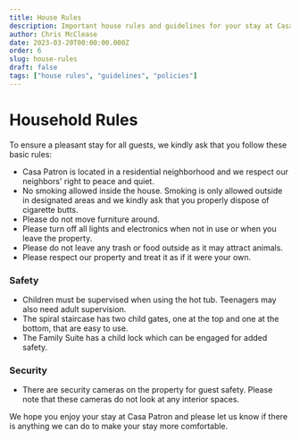 ```yaml
---
title: House Rules
description: Important house rules and guidelines for your stay at Casa Patron to ensure everyone has a wonderful experience
author: Chris McClease
date: 2023-03-20T00:00:00.000Z
order: 6
slug: house-rules
draft: false
tags: ["house rules", "guidelines", "policies"]
---
```


# Household Rules

To ensure a pleasant stay for all guests, we kindly ask that you follow these basic rules:

- Casa Patron is located in a residential neighborhood and we respect our neighbors' right to peace and quiet.
- No smoking allowed inside the house. Smoking is only allowed outside in designated areas and we kindly ask that you properly dispose of cigarette butts.
- Please do not move furniture around.
- Please turn off all lights and electronics when not in use or when you leave the property.
- Please do not leave any trash or food outside as it may attract animals.
- Please respect our property and treat it as if it were your own.

### Safety

- Children must be supervised when using the hot tub. Teenagers may also need adult supervision.
- The spiral staircase has two child gates, one at the top and one at the bottom, that are easy to use.
- The Family Suite has a child lock which can be engaged for added safety.

### Security

- There are security cameras on the property for guest safety. Please note that these cameras do not look at any interior spaces.

We hope you enjoy your stay at Casa Patron and please let us know if there is anything we can do to make your stay more comfortable.

